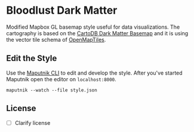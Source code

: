 # Bloodlust Dark Matter

Modified Mapbox GL basemap style useful for data visualizations. The cartography is based on the
[CartoDB Dark Matter Basemap](https://github.com/CartoDB/CartoDB-basemaps) and it is using the vector tile
schema of [OpenMapTiles](https://github.com/openmaptiles/openmaptiles).

## Edit the Style

Use the [Maputnik CLI](http://openmaptiles.org/docs/style/maputnik/) to edit and develop the style.
After you've started Maputnik open the editor on `localhost:8000`.

```
maputnik --watch --file style.json
```

## License

- [ ] Clarify license
